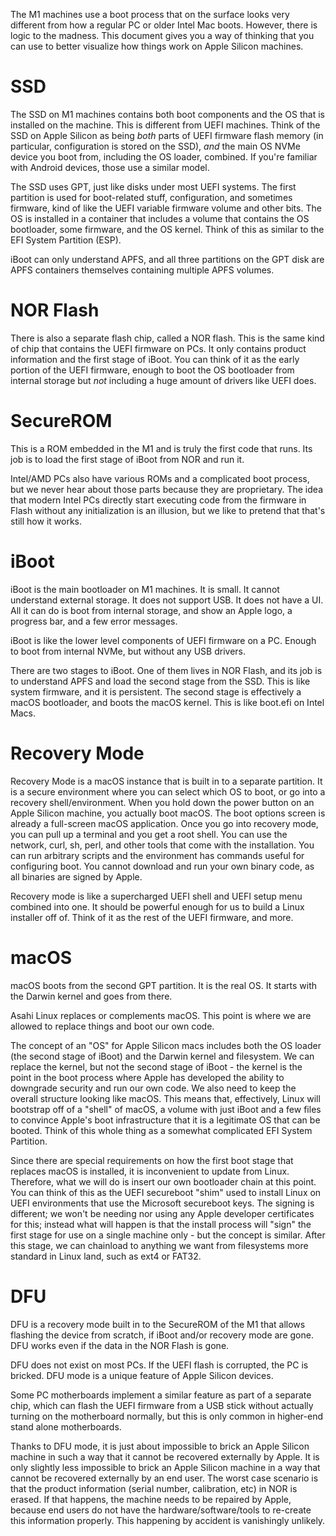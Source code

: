 The M1 machines use a boot process that on the surface looks very different from how a regular PC or older Intel Mac boots. However, there is logic to the madness. This document gives you a way of thinking that you can use to better visualize how things work on Apple Silicon machines.

# SSD

The SSD on M1 machines contains both boot components and the OS that is installed on the machine. This is different from UEFI machines. Think of the SSD on Apple Silicon as being *both* parts of UEFI firmware flash memory (in particular, configuration is stored on the SSD), *and* the main OS NVMe device you boot from, including the OS loader, combined. If you're familiar with Android devices, those use a similar model.

The SSD uses GPT, just like disks under most UEFI systems. The first partition is used for boot-related stuff, configuration, and sometimes firmware, kind of like the UEFI variable firmware volume and other bits. The OS is installed in a container that includes a volume that contains the OS bootloader, some firmware, and the OS kernel. Think of this as similar to the EFI System Partition (ESP).

iBoot can only understand APFS, and all three partitions on the GPT disk are APFS containers themselves containing multiple APFS volumes.

# NOR Flash

There is also a separate flash chip, called a NOR flash. This is the same kind of chip that contains the UEFI firmware on PCs. It only contains product information and the first stage of iBoot. You can think of it as the early portion of the UEFI firmware, enough to boot the OS bootloader from internal storage but *not* including a huge amount of drivers like UEFI does.

# SecureROM

This is a ROM embedded in the M1 and is truly the first code that runs. Its job is to load the first stage of iBoot from NOR and run it.

Intel/AMD PCs also have various ROMs and a complicated boot process, but we never hear about those parts because they are proprietary. The idea that modern Intel PCs directly start executing code from the firmware in Flash without any initialization is an illusion, but we like to pretend that that's still how it works.

# iBoot

iBoot is the main bootloader on M1 machines. It is small. It cannot understand external storage. It does not support USB. It does not have a UI. All it can do is boot from internal storage, and show an Apple logo, a progress bar, and a few error messages.

iBoot is like the lower level components of UEFI firmware on a PC. Enough to boot from internal NVMe, but without any USB drivers.

There are two stages to iBoot. One of them lives in NOR Flash, and its job is to understand APFS and load the second stage from the SSD. This is like system firmware, and it is persistent. The second stage is effectively a macOS bootloader, and boots the macOS kernel. This is like boot.efi on Intel Macs.

# Recovery Mode

Recovery Mode is a macOS instance that is built in to a separate partition. It is a secure environment where you can select which OS to boot, or go into a recovery shell/environment. When you hold down the power button on an Apple Silicon machine, you actually boot macOS. The boot options screen is already a full-screen macOS application. Once you go into recovery mode, you can pull up a terminal and you get a root shell. You can use the network, curl, sh, perl, and other tools that come with the installation. You can run arbitrary scripts and the environment has commands useful for configuring boot. You cannot download and run your own binary code, as all binaries are signed by Apple.

Recovery mode is like a supercharged UEFI shell and UEFI setup menu combined into one. It should be powerful enough for us to build a Linux installer off of. Think of it as the rest of the UEFI firmware, and more.

# macOS

macOS boots from the second GPT partition. It is the real OS. It starts with the Darwin kernel and goes from there.

Asahi Linux replaces or complements macOS. This point is where we are allowed to replace things and boot our own code.

The concept of an "OS" for Apple Silicon macs includes both the OS loader (the second stage of iBoot) and the Darwin kernel and filesystem. We can replace the kernel, but not the second stage of iBoot - the kernel is the point in the boot process where Apple has developed the ability to downgrade security and run our own code. We also need to keep the overall structure looking like macOS. This means that, effectively, Linux will bootstrap off of a "shell" of macOS, a volume with just iBoot and a few files to convince Apple's boot infrastructure that it is a legitimate OS that can be booted. Think of this whole thing as a somewhat complicated EFI System Partition.

Since there are special requirements on how the first boot stage that replaces macOS is installed, it is inconvenient to update from Linux. Therefore, what we will do is insert our own bootloader chain at this point. You can think of this as the UEFI secureboot "shim" used to install Linux on UEFI environments that use the Microsoft secureboot keys. The signing is different; we won't be needing nor using any Apple developer certificates for this; instead what will happen is that the install process will "sign" the first stage for use on a single machine only - but the concept is similar. After this stage, we can chainload to anything we want from filesystems more standard in Linux land, such as ext4 or FAT32.

# DFU

DFU is a recovery mode built in to the SecureROM of the M1 that allows flashing the device from scratch, if iBoot and/or recovery mode are gone. DFU works even if the data in the NOR Flash is gone.

DFU does not exist on most PCs. If the UEFI flash is corrupted, the PC is bricked. DFU mode is a unique feature of Apple Silicon devices.

Some PC motherboards implement a similar feature as part of a separate chip, which can flash the UEFI firmware from a USB stick without actually turning on the motherboard normally, but this is only common in higher-end stand alone motherboards.

Thanks to DFU mode, it is just about impossible to brick an Apple Silicon machine in such a way that it cannot be recovered externally by Apple. It is only slightly less impossible to brick an Apple Silicon machine in a way that cannot be recovered externally by an end user. The worst case scenario is that the product information (serial number, calibration, etc) in NOR is erased. If that happens, the machine needs to be repaired by Apple, because end users do not have the hardware/software/tools to re-create this information properly. This happening by accident is vanishingly unlikely.